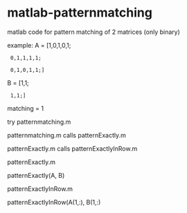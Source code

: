 # matlab-patternmatching
matlab code for pattern matching of 2 matrices (only binary)

example: 
A = [1,0,1,0,1;

     0,1,1,1,1; 
     
     0,1,0,1,1;] 
     
B = [1,1;

     1,1;]

matching = 1

try patternmatching.m

patternmatching.m calls patternExactly.m 

patternExactly.m calls patternExactlyInRow.m


patternExactly.m

patternExactly(A, B)


patternExactlyInRow.m

patternExactlyInRow(A(1,:), B(1,:)


